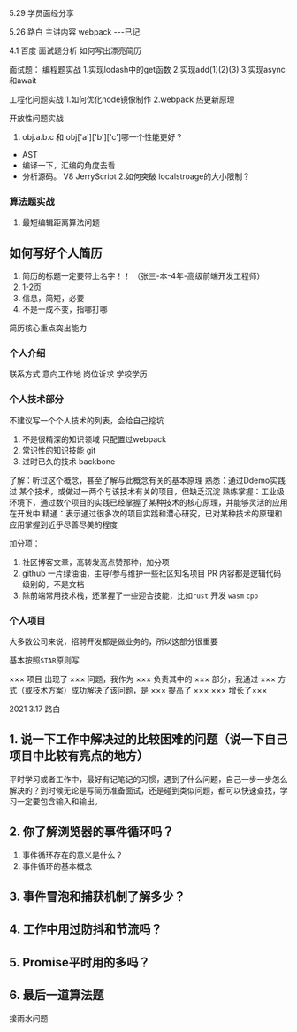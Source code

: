 5.29
学员面经分享


5.26  路白
主讲内容  webpack  ---已记


4.1  百度
面试题分析
如何写出漂亮简历

面试题：
编程题实战
1.实现lodash中的get函数
2.实现add(1)(2)(3)
3.实现async 和await

工程化问题实战
1.如何优化node镜像制作
2.webpack  热更新原理

开放性问题实战
1. obj.a.b.c  和 obj['a']['b']['c']哪一个性能更好？
- AST
- 编译一下，汇编的角度去看
- 分析源码。 V8 JerryScript
2.如何突破 localstroage的大小限制？

### 算法题实战
1. 最短编辑距离算法问题


## 如何写好个人简历

1. 简历的标题一定要带上名字！！ （张三-本-4年-高级前端开发工程师）
2. 1-2页
3. 信息，简短，必要
4. 不是一成不变，指哪打哪


简历核心重点突出能力

### 个人介绍
联系方式
意向工作地
岗位诉求
学校学历

### 个人技术部分

不建议写一个个人技术的列表，会给自己挖坑
1. 不是很精深的知识领域  只配置过webpack
2. 常识性的知识技能  git
3. 过时已久的技术 backbone

了解：听过这个概念，甚至了解与此概念有关的基本原理
熟悉：通过Ddemo实践过 某个技术，或做过一两个与该技术有关的项目，但缺乏沉淀
熟练掌握：工业级环境下，通过数个项目的实践已经掌握了某种技术的核心原理，并能够灵活的应用在开发中
精通：表示通过很多次的项目实践和潜心研究，已对某种技术的原理和应用掌握到近乎尽善尽美的程度

加分项：
1. 社区博客文章，高转发高点赞那种，加分项
2. github 一片绿油油，主导/参与维护一些社区知名项目 PR 内容都是逻辑代码级别的，不是文档
3. 除前端常用技术栈，还掌握了一些迎合技能，比如`rust` 开发 `wasm` `cpp`

### 个人项目

大多数公司来说，招聘开发都是做业务的，所以这部分很重要

基本按照`STAR`原则写

××× 项目 出现了 ××× 问题，我作为 ××× 负责其中的 ××× 部分，我通过 ××× 方式（或技术方案）成功解决了该问题，是 ××× 提高了 ×××  ××× 增长了×××


2021 3.17  路白

## 1. 说一下工作中解决过的比较困难的问题（说一下自己项目中比较有亮点的地方）

平时学习或者工作中，最好有记笔记的习惯，遇到了什么问题，自己一步一步怎么解决的？到时候无论是写简历准备面试，还是碰到类似问题，都可以快速查找，学习一定要包含输入和输出。

## 2. 你了解浏览器的事件循环吗？
1. 事件循环存在的意义是什么？
2. 事件循环的基本概念

## 3. 事件冒泡和捕获机制了解多少？

## 4. 工作中用过防抖和节流吗？

## 5. Promise平时用的多吗？

## 6. 最后一道算法题

接雨水问题



